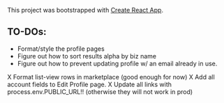 This project was bootstrapped with [Create React App](https://github.com/facebook/create-react-app).

## TO-DOs:

- Format/style the profile pages
- Figure out how to sort results alpha by biz name
- Figure out how to prevent updating profile w/ an email already in use.

X Format list-view rows in marketplace (good enough for now)
X Add all account fields to Edit Profile page.
X Update all links with process.env.PUBLIC_URL!! (otherwise they will not work in prod)

